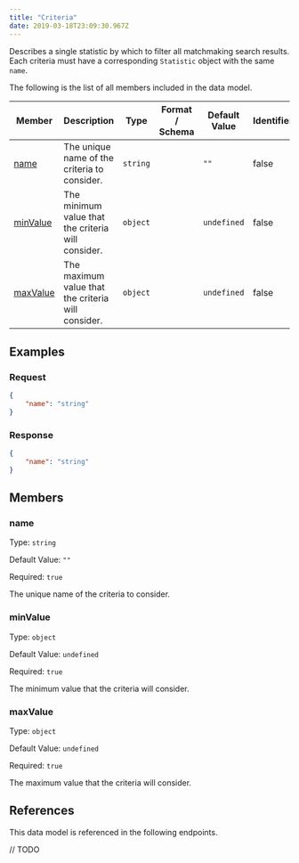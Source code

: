 ```yaml
---
title: "Criteria"
date: 2019-03-18T23:09:30.967Z
---
```


Describes a single statistic by which to filter all matchmaking search results. Each criteria must have a corresponding `Statistic` object with the same `name`.

The following is the list of all members included in the data model.

| Member            | Description                         | Type | Format / Schema | Default Value | Identifier | Unique | Required |
| ----------------- | ----------------------------------- | ---- | ------ | ------------- | ---------- | ------ | -------- |
| [name](#name) | The unique name of the criteria to consider. | `string` |  | `""` | false | false | true |
| [minValue](#minValue) | The minimum value that the criteria will consider. | `object` |  | `undefined` | false | false | true |
| [maxValue](#maxValue) | The maximum value that the criteria will consider. | `object` |  | `undefined` | false | false | true |

## Examples
### Request

```json
{
    "name": "string"
}
```

### Response

```json
{
    "name": "string"
}
```


## Members

### name

Type: `string`

Default Value: `""`

Required: `true`

The unique name of the criteria to consider.

### minValue

Type: `object`

Default Value: `undefined`

Required: `true`

The minimum value that the criteria will consider.

### maxValue

Type: `object`

Default Value: `undefined`

Required: `true`

The maximum value that the criteria will consider.

## References

This data model is referenced in the following endpoints.

// TODO